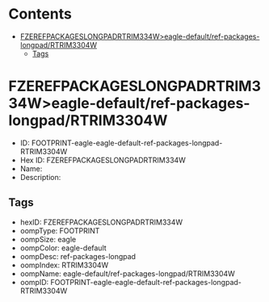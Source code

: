 



Contents
========

* [FZEREFPACKAGESLONGPADRTRIM334W>eagle-default/ref-packages-longpad/RTRIM3304W](#fzerefpackageslongpadrtrim334weagle-defaultref-packages-longpadrtrim3304w)
	* [Tags](#tags)

# FZEREFPACKAGESLONGPADRTRIM334W>eagle-default/ref-packages-longpad/RTRIM3304W

- ID: FOOTPRINT-eagle-eagle-default-ref-packages-longpad-RTRIM3304W
- Hex ID: FZEREFPACKAGESLONGPADRTRIM334W
- Name: 
- Description: 

## Tags

- hexID: FZEREFPACKAGESLONGPADRTRIM334W
- oompType: FOOTPRINT
- oompSize: eagle
- oompColor: eagle-default
- oompDesc: ref-packages-longpad
- oompIndex: RTRIM3304W
- oompName: eagle-default/ref-packages-longpad/RTRIM3304W
- oompID: FOOTPRINT-eagle-eagle-default-ref-packages-longpad-RTRIM3304W
